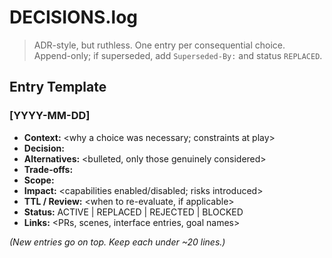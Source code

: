 # DECISIONS.log

> ADR-style, but ruthless. One entry per consequential choice.  
> Append-only; if superseded, add `Superseded-By:` and status `REPLACED`.

## Entry Template

### [YYYY-MM-DD] <short handle>
- **Context:** <why a choice was necessary; constraints at play>
- **Decision:** <the chosen path in one or two sentences>
- **Alternatives:** <bulleted, only those genuinely considered>
- **Trade-offs:** <what we accept to get the outcome>
- **Scope:** <surfaces or modules affected>
- **Impact:** <capabilities enabled/disabled; risks introduced>
- **TTL / Review:** <when to re-evaluate, if applicable>
- **Status:** ACTIVE | REPLACED | REJECTED | BLOCKED
- **Links:** <PRs, scenes, interface entries, goal names>

*(New entries go on top. Keep each under ~20 lines.)*

